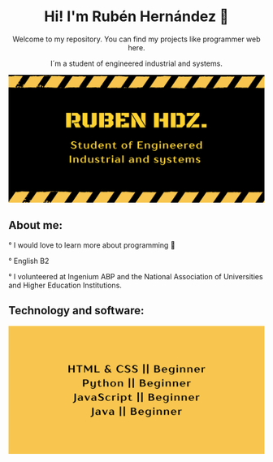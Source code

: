 <p align="center">
  <h1 align="center">Hi! I'm Rubén Hernández 👋</h1>
</p>

<p align="center">
  Welcome to my repository. You can find my projects like programmer web here.
</p>
<p align="center">
  I´m a student of engineered  industrial and systems. 
</p>
<img src="https://github.com/Gyo28/Gyo28/blob/main/Black%20and%20Yellow%20Geometric%20Opening%20Soon%20Banner%20(1).png">
<p align="center">
  <h2>About me:</h2>
</p>
<p>° I would love to learn more about programming 🫰</p>
<p>° English B2</p>
<p>° I volunteered at Ingenium ABP and the National Association of Universities and Higher Education Institutions.</p>
 <h2>Technology and software:</h2>

 <img src="https://github.com/Gyo28/Gyo28/blob/main/imagen_2025-06-12_214310673.png">
